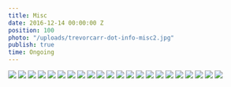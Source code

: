 ```yaml
---
title: Misc
date: 2016-12-14 00:00:00 Z
position: 100
photo: "/uploads/trevorcarr-dot-info-misc2.jpg"
publish: true
time: Ongoing
---
```


![](/uploads/trevorcarr-dot-info-misc19.jpg)
![](/uploads/trevorcarr-dot-info-misc1.jpg)
![](/uploads/trevorcarr-dot-info-misc2.jpg)
![](/uploads/trevorcarr-dot-info-misc3.jpg)
![](/uploads/trevorcarr-dot-info-misc4.jpg)
![](/uploads/trevorcarr-dot-info-misc5.gif)
![](/uploads/trevorcarr-dot-info-misc6.png)
![](/uploads/trevorcarr-dot-info-misc7.gif)
![](/uploads/trevorcarr-dot-info-misc8.jpg)
![](/uploads/trevorcarr-dot-info-misc9.png)
![](/uploads/trevorcarr-dot-info-misc10.gif)
![](/uploads/trevorcarr-dot-info-misc11.png)
![](/uploads/trevorcarr-dot-info-misc12.jpg)
![](/uploads/trevorcarr-dot-info-misc13.jpg)
![](/uploads/trevorcarr-dot-info-misc15.png)
![](/uploads/trevorcarr-dot-info-misc16.png)
![](/uploads/trevorcarr-dot-info-misc17.jpg)
![](/uploads/trevorcarr-dot-info-misc18.gif)
![](/uploads/trevorcarr-dot-info-misc22.png)
![](/uploads/trevorcarr-dot-info-misc24.jpg)
![](/uploads/trevorcarr-dot-info-misc20.png)
![](/uploads/trevorcarr-dot-info-misc21.png)
